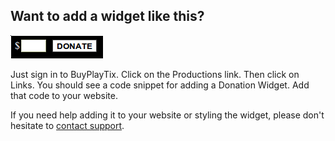 ## Want to add a widget like this?


![Donate Widget](img/donatewidget.png)

Just sign in to BuyPlayTix. Click on the Productions link. Then click on Links. You should see a code snippet for adding a Donation Widget. Add that code to your website.

If you need help adding it to your website or styling the widget, please don't hesitate to [contact support](mailto:support@buyplaytix.com?subject=Donation%20Widget).
